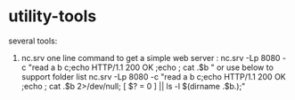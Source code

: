 # utility-tools
several tools:
1) nc.srv
   one line command to get a simple web server :
     nc.srv -Lp 8080 -c "read a b c;echo HTTP/1.1 200 OK ;echo ; cat .\$b "
    or use below to support folder list
     nc.srv -Lp 8080 -c "read a b c;echo HTTP/1.1 200 OK ;echo ; cat .\$b 2>/dev/null; [ \$? = 0 ] || ls -l \$(dirname .\$b.);"

   
